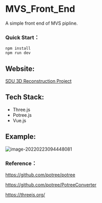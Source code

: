 # MVS_Front_End

A simple front end of MVS pipline.

### Quick Start：

```shell
npm install
npm run dev
```

## Website:

[SDU 3D Reconstruction Project](https://sdureconstruction.wudao.blog/)

## Tech Stack:

- Three.js
- Potree.js
- Vue.js

## Example:

![image-20220223094448081](https://s2.loli.net/2022/02/23/PzBqCraL4EQTNRS.png)

### Reference：

https://github.com/potree/potree

https://github.com/potree/PotreeConverter 

https://threejs.org/  

